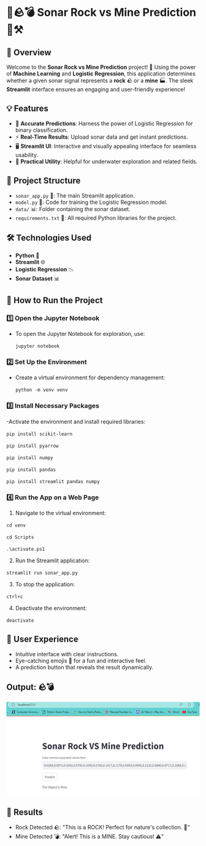 # 📘🪨💣 Sonar Rock vs Mine Prediction 🌊⚒️ 

## 🚀 Overview  
Welcome to the **Sonar Rock vs Mine Prediction** project! 🎉 Using the power of **Machine Learning** and **Logistic Regression**, this application determines whether a given sonar signal represents a **rock** 🪨 or a **mine** 🏭. The sleek **Streamlit** interface ensures an engaging and user-friendly experience!  

## 💡 Features  
- 🧠 **Accurate Predictions**: Harness the power of Logistic Regression for binary classification.  
- ⚡ **Real-Time Results**: Upload sonar data and get instant predictions.  
- 🖥️ **Streamlit UI**: Interactive and visually appealing interface for seamless usability.  
- 🎯 **Practical Utility**: Helpful for underwater exploration and related fields.  

## 📂 Project Structure  
- `sonar_app.py` 🐍: The main Streamlit application.  
- `model.py` 🤖: Code for training the Logistic Regression model.  
- `data/` 📊: Folder containing the sonar dataset.  
- `requirements.txt` 📄: All required Python libraries for the project.  

## 🛠️ Technologies Used  
- **Python** 🐍  
- **Streamlit** 🌐  
- **Logistic Regression** 📉  
- **Sonar Dataset** 📊  

## 🚦 How to Run the Project  

### 1️⃣ **Open the Jupyter Notebook**  
- To open the Jupyter Notebook for exploration, use:

  `jupyter notebook`

### 2️⃣ Set Up the Environment
- Create a virtual environment for dependency management:

  `python -m venv venv` 

### 3️⃣ Install Necessary Packages
-Activate the environment and install required libraries:

  `pip install scikit-learn`  

  `pip install pyarrow` 

  `pip install numpy`  

  `pip install pandas` 

  `pip install streamlit pandas numpy`  

### 4️⃣ Run the App on a Web Page
 1. Navigate to the virtual environment:

  `cd venv `  

  `cd Scripts `

  `.\activate.ps1 `   

 2. Run the Streamlit application:

  `streamlit run sonar_app.py `  

 3. To stop the application:

  `ctrl+c`  

 4. Deactivate the environment:

  `deactivate`  

## 🎨 User Experience
- Intuitive interface with clear instructions.
- Eye-catching emojis 🌟 for a fun and interactive feel.
- A prediction button that reveals the result dynamically.
  
## Output: 🪨💣
![Output Example](images/Picture2.png)

## 🏁 Results
- Rock Detected 🪨: "This is a ROCK! Perfect for nature's collection. 🌱"
- Mine Detected 💣: "Alert! This is a MINE. Stay cautious! ⚠️"

